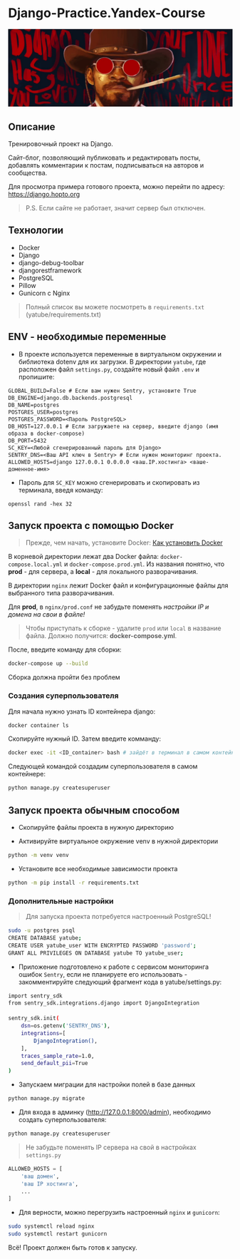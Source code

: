 # Django-Practice.Yandex-Course

![Django Love](_assets/django_love.png)

## Описание

Тренировочный проект на Django.

Сайт-блог, позволяющий публиковать и редактировать посты, добавлять комментарии к постам, подписываться на авторов и сообщества.

Для просмотра примера готового проекта, можно перейти по адресу: https://django.hopto.org

> P.S. Если сайте не работает, значит сервер был отключен.


## Технологии

- Docker
- Django
- django-debug-toolbar
- djangorestframework
- PostgreSQL
- Pillow
- Gunicorn c Nginx

>Полный список вы можете посмотреть в `requirements.txt` (yatube/requirements.txt)

## ENV - необходимые переменные

- В проекте используется переменные в виртуальном окружении и библиотека dotenv для их загрузки. В директории `yatube`, где расположен файл `settings.py`, создайте новый файл `.env` и пропишите:

```text
GLOBAL_BUILD=False # Если вам нужен Sentry, установите True
DB_ENGINE=django.db.backends.postgresql
DB_NAME=postgres
POSTGRES_USER=postgres
POSTGRES_PASSWORD=<Пароль PostgreSQL>
DB_HOST=127.0.0.1 # Если загружаете на сервер, введите django (имя образа в docker-compose)
DB_PORT=5432
SC_KEY=<Любой сгенерированный пароль для Django>
SENTRY_DNS=<Ваш API ключ в Sentry> # Если нужен мониторинг проекта.
ALLOWED_HOSTS=django 127.0.0.1 0.0.0.0 <ваш.IP.хостинга> <ваше-доменное-имя>
```

- Пароль для `SC_KEY` можно сгенерировать и скопировать из терминала, введя команду:
```
openssl rand -hex 32
```



## Запуск проекта с помощью Docker

> Прежде, чем начать, установите Docker: [Как установить Docker](https://docs.docker.com/engine/install/)

В корневой директории лежат два Docker файла: `docker-compose.local.yml` и `docker-compose.prod.yml`.
Из названия понятно, что **prod** - для сервера, а **local** - для локального разворачивания.

В директории `nginx` лежит Docker файл и конфигурационные файлы для выбранного типа разворачивания.

Для **prod**, в `nginx/prod.conf` не забудьте поменять *настройки IP и домена на свои в файле!*

> Чтобы приступать к сборке - удалите `prod` или `local` в название файла. Должно получится: **docker-compose.yml**. 

После, введите команду для сборки:

```bash
docker-compose up --build
```
Сборка должна пройти без проблем


### Создания суперпользователя

Для начала нужно узнать ID контейнера django:

```bash
docker container ls
```

Скопируйте нужный ID. Затем введите комманду:

```bash
docker exec -it <ID_container> bash # зайдёт в терминал в самом контейнере
```

Следующей командой создадим суперпользователя в самом контейнере:

```bash
python manage.py createsuperuser
```

## Запуск проекта обычным способом
- Скопируйте файлы проекта в нужную директорию

- Активируйте виртуальное окружение venv в нужной директории
```bash
python -m venv venv
```

- Установите все необходимые зависимости проекта
```bash
python -m pip install -r requirements.txt
``` 

### Дополнительные настройки


> Для запуска проекта потребуется настроенный PostgreSQL!

```bash
sudo -u postgres psql
CREATE DATABASE yatube;
CREATE USER yatube_user WITH ENCRYPTED PASSWORD 'password'; 
GRANT ALL PRIVILEGES ON DATABASE yatube TO yatube_user;
```
- Приложение подготовлено к работе с сервисом мониторинга ошибок `Sentry`, если не планируете его использовать - закомментируйте следующий фрагмент кода в yatube/settings.py:

```bash
import sentry_sdk
from sentry_sdk.integrations.django import DjangoIntegration

sentry_sdk.init(
    dsn=os.getenv('SENTRY_DNS'),
    integrations=[
        DjangoIntegration(),
    ],
    traces_sample_rate=1.0,
    send_default_pii=True
)
```

- Запускаем миграции для настройки полей в базе данных

```bash
python manage.py migrate
```

- Для входа в админку (http://127.0.0.1:8000/admin), необходимо создать суперпользователя:
```bash
python manage.py createsuperuser
```

> Не забудьте поменять IP сервера на свой в настройках `settings.py`
```python
ALLOWED_HOSTS = [
    'ваш домен',
    'ваш IP хостинга',
    ...
]
```

- Для верности, можно перегрузить настроенный `nginx` и `gunicorn`:
```bash
sudo systemctl reload nginx
sudo systemctl restart gunicorn
```

Всё! Проект должен быть готов к запуску.